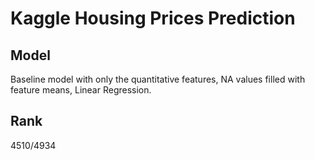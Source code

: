 # Kaggle Housing Prices Prediction

## Model

Baseline model with only the quantitative features, NA values filled with feature means, Linear Regression.

## Rank

4510/4934
